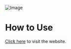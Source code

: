 ![Image](https://miro.medium.com/v2/resize:fit:720/format:webp/1*GAiePIXDrckXJYcwlOnfPQ.jpeg)

# How to Use

[Click here](https://scribehow.com/embed/How_to_Run_Stable_Diffusion_Using_Gradio_on_Colab__UpaS07PKTdipPoPOPTYF8g) to visit the website.